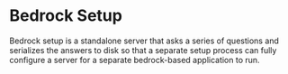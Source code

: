 # Bedrock Setup

Bedrock setup is a standalone server that asks a series of questions and
serializes the answers to disk so that a separate setup process can
fully configure a server for a separate bedrock-based application to run.
